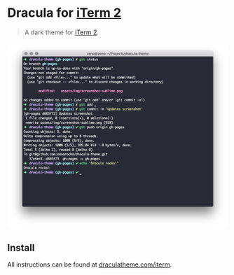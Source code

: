 # Dracula for [iTerm 2](http://iterm2.com)

> A dark theme for [iTerm 2](http://iterm2.com).

![Screenshot](./screenshot.png)

## Install

All instructions can be found at [draculatheme.com/iterm](https://draculatheme.com/iterm).
